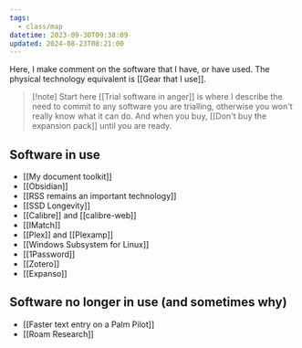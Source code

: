 ```yaml
---
tags:
  - class/map
datetime: 2023-09-30T09:38:09
updated: 2024-08-23T08:21:00
---
```

Here, I make comment on the software that I have, or have used. The physical technology equivalent is [[Gear that I use]].

> [!note] Start here
> [[Trial software in anger]] is where I describe the need to commit to any software you are trialling, otherwise you won't really know what it can do. And when you buy, [[Don't buy the expansion pack]] until you are ready.

## Software in use
- [[My document toolkit]]
- [[Obsidian]]
- [[RSS remains an important technology]]
- [[SSD Longevity]]
- [[Calibre]] and [[calibre-web]]
- [[IMatch]]
- [[Plex]] and [[Plexamp]]
- [[Windows Subsystem for Linux]]
- [[1Password]]
- [[Zotero]]
- [[Expanso]]

## Software no longer in use (and sometimes why)
- [[Faster text entry on a Palm Pilot]]
- [[Roam Research]]